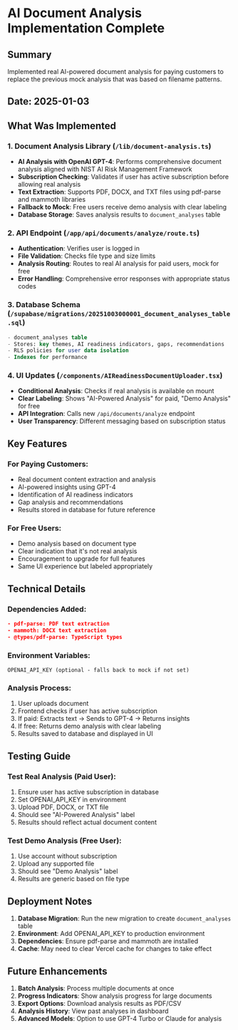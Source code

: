# AI Document Analysis Implementation Complete

## Summary

Implemented real AI-powered document analysis for paying customers to replace the previous mock analysis that was based on filename patterns.

## Date: 2025-01-03

## What Was Implemented

### 1. Document Analysis Library (`/lib/document-analysis.ts`)
- **AI Analysis with OpenAI GPT-4**: Performs comprehensive document analysis aligned with NIST AI Risk Management Framework
- **Subscription Checking**: Validates if user has active subscription before allowing real analysis
- **Text Extraction**: Supports PDF, DOCX, and TXT files using pdf-parse and mammoth libraries
- **Fallback to Mock**: Free users receive demo analysis with clear labeling
- **Database Storage**: Saves analysis results to `document_analyses` table

### 2. API Endpoint (`/app/api/documents/analyze/route.ts`)
- **Authentication**: Verifies user is logged in
- **File Validation**: Checks file type and size limits
- **Analysis Routing**: Routes to real AI analysis for paid users, mock for free
- **Error Handling**: Comprehensive error responses with appropriate status codes

### 3. Database Schema (`/supabase/migrations/20251003000001_document_analyses_table.sql`)
```sql
- document_analyses table
- Stores: key themes, AI readiness indicators, gaps, recommendations
- RLS policies for user data isolation
- Indexes for performance
```

### 4. UI Updates (`/components/AIReadinessDocumentUploader.tsx`)
- **Conditional Analysis**: Checks if real analysis is available on mount
- **Clear Labeling**: Shows "AI-Powered Analysis" for paid, "Demo Analysis" for free
- **API Integration**: Calls new `/api/documents/analyze` endpoint
- **User Transparency**: Different messaging based on subscription status

## Key Features

### For Paying Customers:
- Real document content extraction and analysis
- AI-powered insights using GPT-4
- Identification of AI readiness indicators
- Gap analysis and recommendations
- Results stored in database for future reference

### For Free Users:
- Demo analysis based on document type
- Clear indication that it's not real analysis
- Encouragement to upgrade for full features
- Same UI experience but labeled appropriately

## Technical Details

### Dependencies Added:
```json
- pdf-parse: PDF text extraction
- mammoth: DOCX text extraction  
- @types/pdf-parse: TypeScript types
```

### Environment Variables:
```
OPENAI_API_KEY (optional - falls back to mock if not set)
```

### Analysis Process:
1. User uploads document
2. Frontend checks if user has active subscription
3. If paid: Extracts text → Sends to GPT-4 → Returns insights
4. If free: Returns demo analysis with clear labeling
5. Results saved to database and displayed in UI

## Testing Guide

### Test Real Analysis (Paid User):
1. Ensure user has active subscription in database
2. Set OPENAI_API_KEY in environment
3. Upload PDF, DOCX, or TXT file
4. Should see "AI-Powered Analysis" label
5. Results should reflect actual document content

### Test Demo Analysis (Free User):
1. Use account without subscription
2. Upload any supported file
3. Should see "Demo Analysis" label
4. Results are generic based on file type

## Deployment Notes

1. **Database Migration**: Run the new migration to create `document_analyses` table
2. **Environment**: Add OPENAI_API_KEY to production environment
3. **Dependencies**: Ensure pdf-parse and mammoth are installed
4. **Cache**: May need to clear Vercel cache for changes to take effect

## Future Enhancements

1. **Batch Analysis**: Process multiple documents at once
2. **Progress Indicators**: Show analysis progress for large documents
3. **Export Options**: Download analysis results as PDF/CSV
4. **Analysis History**: View past analyses in dashboard
5. **Advanced Models**: Option to use GPT-4 Turbo or Claude for analysis